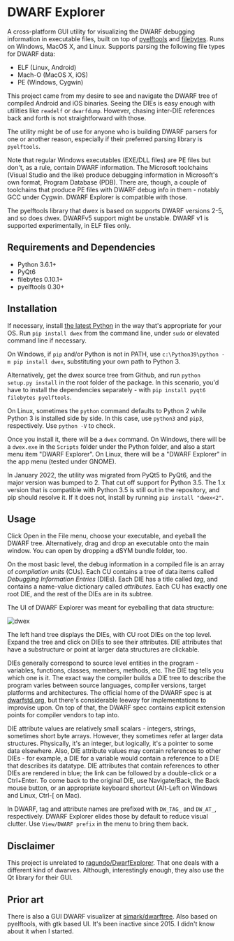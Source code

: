 DWARF Explorer
==============

A cross-platform GUI utility for visualizing the DWARF
debugging information in executable files, built on top of [pyelftools](https://github.com/eliben/pyelftools) and [filebytes](https://github.com/sashs/filebytes). Runs on Windows, MacOS X, and Linux. Supports parsing the following file types for DWARF data:
 - ELF (Linux, Android)
 - Mach-O (MacOS X, iOS)
 - PE (Windows, Cygwin)

This project came from my desire to see and navigate the DWARF tree of compiled Android and iOS binaries. Seeing the DIEs is easy enough with utilities like `readelf` or `dwarfdump`. However, chasing inter-DIE references back and forth is not straightforward with those.

The utility might be of use for anyone who is building DWARF parsers for one or another reason, especially if their preferred parsing library is `pyelftools`.

Note that regular Windows executables (EXE/DLL files) are PE files but don't, as a rule, contain DWARF information. The Microsoft toolchains (Visual Studio and the like) produce debugging information in Microsoft's own format, Program Database (PDB). There are, though, a couple of toolchains that produce PE files with DWARF debug info in them - notably GCC under Cygwin. DWARF Explorer is compatible with those.

The pyelftools library that dwex is based on supports DWARF versions 2-5, and so does dwex. DWARFv5 support might be unstable. DWARF v1 is supported experimentally, in ELF files only.

Requirements and Dependencies
------------
 - Python 3.6.1+
 - PyQt6
 - filebytes 0.10.1+
 - pyelftools 0.30+

Installation
-------------

If necessary, install [the latest Python](https://www.python.org/downloads/) in the way that's appropriate for your OS. Run `pip install dwex` from the command line, under `sudo` or elevated command line if necessary.

On Windows, if `pip` and/or Python is not in PATH, use `c:\Python39\python -m pip install dwex`, substituting your own path to Python 3.

Alternatively, get the dwex source tree from Github, and run `python setup.py install` in the root folder of the package. In this scenario, you'd have to install the dependencies separately - with `pip install pyqt6 filebytes pyelftools`.

On Linux, sometimes the `python` command defaults to Python 2 while Python 3 is installed side by side. In this case, use `python3` and `pip3`, respectively. Use `python -V` to check.

Once you install it, there will be a `dwex` command. On Windows, there will be a `dwex.exe` in the `Scripts` folder under the Python folder, and also a start menu item "DWARF Explorer". On Linux, there
will be a "DWARF Explorer" in the app menu (tested under GNOME).

In January 2022, the utility was migrated from PyQt5 to PyQt6, and the major version was bumped to 2. That cut off support for Python 3.5. The 1.x version that is compatible with Python 3.5 is still out in the repository, and pip should resolve it. 
If it does not, install by running `pip install "dwex<2"`.

Usage
-----

Click Open in the File menu, choose your executable, and eyeball the DWARF tree. Alternatively, drag and drop an executable onto the main window. You can open by dropping a dSYM bundle folder, too.

On the most basic level, the debug information in a compiled file is an array of *compilation units* (CUs). Each CU contains a tree of data items called *Debugging Information Entries* (DIEs). Each DIE has a title called *tag*, and contains a name-value dictionary called *attributes*. Each CU has exactly one root DIE, and the rest of the DIEs are in its subtree.

The UI of DWARF Explorer was meant for eyeballing that data structure:

![dwex](https://user-images.githubusercontent.com/5807738/77756810-510ad300-7006-11ea-8d97-b7c109d050b1.png)

The left hand tree displays the DIEs, with CU root DIEs on the top level. Expand the tree and click on DIEs to see their attributes. DIE attributes that have a substructure or point at larger data structures are clickable.

DIEs generally correspond to source level entities in the program - variables, functions, classes, members, methods, etc. The DIE tag tells you which one is it. The exact way the compiler builds a DIE tree to describe the program varies between source languages, compiler versions, target platforms and architectures. The official home of the DWARF spec is at [dwarfstd.org](http://dwarfstd.org/), but there's considerable leeway for implementations to improvise upon. On top of that, the DWARF spec contains explicit extension points for compiler vendors to tap into.

DIE attribute values are relatively small scalars - integers, strings, sometimes short byte arrays. However, they sometimes refer at larger data structures. Physically, it's an integer, but logically, it's a pointer to some data elsewhere. Also, DIE attribute values may contain references to other DIEs - for example, a DIE for a variable would contain a reference to a DIE that describes its datatype. DIE attributes that contain references to other DIEs are rendered in blue; the link can be followed by a double-click or a Ctrl+Enter. To come back to the original DIE, use Navigate/Back, the Back mouse button, or an appropriate keyboard shortcut (Alt-Left on Windows and Linux, Ctrl-[ on Mac).

In DWARF, tag and attribute names are prefixed with `DW_TAG_` and `DW_AT_`, respectively. DWARF Explorer elides those by default to reduce visual clutter. Use `View/DWARF prefix` in the menu to bring them back.

Disclaimer
----------

This project is unrelated to [ragundo/DwarfExplorer](https://github.com/ragundo/DwarfExplorer). That one deals with a different kind of dwarves. Although, interestingly enough, they also use the Qt library for their GUI.

Prior art
---------

There is also a GUI DWARF visualizer at [simark/dwarftree](https://github.com/simark/dwarftree). Also based on pyelftools,
with gtk based UI. It's been inactive since 2015. I didn't know about it when I started.
